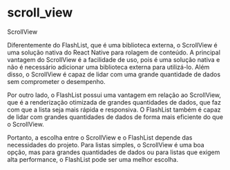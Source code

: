 # scroll_view
ScrollView

Diferentemente do FlashList, que é uma biblioteca externa, o ScrollView é uma solução nativa do React Native para rolagem de conteúdo. A principal vantagem do ScrollView é a facilidade de uso, pois é uma solução nativa e não é necessário adicionar uma biblioteca externa para utilizá-lo. Além disso, o ScrollView é capaz de lidar com uma grande quantidade de dados sem comprometer o desempenho.

Por outro lado, o FlashList possui uma vantagem em relação ao ScrollView, que é a renderização otimizada de grandes quantidades de dados, que faz com que a lista seja mais rápida e responsiva. O FlashList também é capaz de lidar com grandes quantidades de dados de forma mais eficiente do que o ScrollView.

Portanto, a escolha entre o ScrollView e o FlashList depende das necessidades do projeto. Para listas simples, o ScrollView é uma boa opção, mas para grandes quantidades de dados ou para listas que exigem alta performance, o FlashList pode ser uma melhor escolha.
